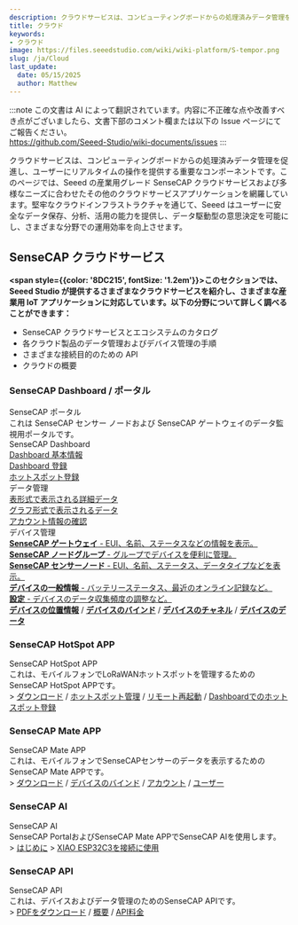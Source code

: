 ```yaml
---
description: クラウドサービスは、コンピューティングボードからの処理済みデータ管理を促進し、ユーザーにリアルタイムの操作を提供する重要なコンポーネントです。このページでは、Seeed の産業用グレード SenseCAP クラウドサービスおよび多様なニーズに合わせたその他のクラウドサービスアプリケーションを網羅しています。
title: クラウド
keywords:
- クラウド
image: https://files.seeedstudio.com/wiki/wiki-platform/S-tempor.png
slug: /ja/Cloud
last_update:
  date: 05/15/2025
  author: Matthew
---
```

:::note
この文書は AI によって翻訳されています。内容に不正確な点や改善すべき点がございましたら、文書下部のコメント欄または以下の Issue ページにてご報告ください。  
https://github.com/Seeed-Studio/wiki-documents/issues
:::

クラウドサービスは、コンピューティングボードからの処理済みデータ管理を促進し、ユーザーにリアルタイムの操作を提供する重要なコンポーネントです。このページでは、Seeed の産業用グレード SenseCAP クラウドサービスおよび多様なニーズに合わせたその他のクラウドサービスアプリケーションを網羅しています。堅牢なクラウドインフラストラクチャを通じて、Seeed はユーザーに安全なデータ保存、分析、活用の能力を提供し、データ駆動型の意思決定を可能にし、さまざまな分野での運用効率を向上させます。

## SenseCAP クラウドサービス

<strong><span style={{color: '8DC215', fontSize: '1.2em'}}>このセクションでは、Seeed Studio が提供するさまざまなクラウドサービスを紹介し、さまざまな産業用 IoT アプリケーションに対応しています。以下の分野について詳しく調べることができます：</span></strong>

- SenseCAP クラウドサービスとエコシステムのカタログ
- 各クラウド製品のデータ管理およびデバイス管理の手順
- さまざまな接続目的のための API
- クラウドの概要

### SenseCAP Dashboard / ポータル

<div className="title_container">
    <div className="title_item" style={{textAlign: 'center'}}>
            <div className="start_card_title" style={{textAlign: 'center'}}><span style={{color: '8DC215', fontSize: '1.5em'}}>SenseCAP ポータル</span></div>
            <div className="start_card_title" style={{textAlign: 'center'}}><span style={{color: 'FFFFFF', fontSize: '1em'}}>これは SenseCAP センサー ノードおよび SenseCAP ゲートウェイのデータ監視用ポータルです。</span></div>
    </div>
</div>

<div className="intro_container">
    <div className="intro_item" style={{textAlign: 'center'}}>
            <div className="start_card_title" style={{textAlign: 'center'}}><span style={{color: '8DC215', fontSize: '1.3em'}}>SenseCAP Dashboard</span></div>
            <a href="https://wiki.seeedstudio.com/ja/Cloud_Chain/SenseCAP_Dashboard/Dashboard_Basics" target="_blank"><span><span style={{color: 'FFFFFF', fontSize: '0.9em'}}> Dashboard 基本情報 </span></span></a>
            <br/>
            <a href="https://wiki.seeedstudio.com/ja/Cloud_Chain/SenseCAP_Dashboard/Dashboard_Registration" target="_blank"><span><span style={{color: 'FFFFFF', fontSize: '0.9em'}}> Dashboard 登録 </span></span></a>
            <br/>
            <a href="https://wiki.seeedstudio.com/ja/Cloud_Chain/SenseCAP_Dashboard/Hotspot_Registration" target="_blank"><span><span style={{color: 'FFFFFF', fontSize: '0.9em'}}> ホットスポット登録 </span></span></a>
            <br/>
    </div>
    <div className="intro_item" style={{textAlign: 'center'}}>
            <div className="start_card_title" style={{textAlign: 'center'}}><span style={{color: '8DC215', fontSize: '1.3em'}}>データ管理</span></div>
            <a href="https://wiki.seeedstudio.com/ja/Cloud_Chain/SenseCAP_Portal/Detail_Introduction/Data_Management#table" target="_blank"><span><span style={{color: 'FFFFFF', fontSize: '0.9em'}}> 表形式で表示される詳細データ </span></span></a>
            <br/>
            <a href="https://wiki.seeedstudio.com/ja/Cloud_Chain/SenseCAP_Portal/Detail_Introduction/Data_Management#graph" target="_blank"><span><span style={{color: 'FFFFFF', fontSize: '0.9em'}}> グラフ形式で表示されるデータ </span></span></a>
            <br/>
            <a href="https://wiki.seeedstudio.com/ja/Cloud_Chain/SenseCAP_Portal/Detail_Introduction/Data_Management#check-account-info" target="_blank"><span><span style={{color: 'FFFFFF', fontSize: '0.9em'}}> アカウント情報の確認 </span></span></a>
            <br/>
    </div>
</div>

<div className="independent_container">
    <div className="independent_item" style={{textAlign: 'left'}}>
            <div className="independent_title" style={{textAlign: 'center'}}><span style={{color: '8DC215', fontSize: '1.3em'}}>デバイス管理</span></div>
            <a href="https://wiki.seeedstudio.com/ja/Cloud_Chain/SenseCAP_Portal/Detail_Introduction/Device_Management#gateway" target="_blank"><span><span style={{color: 'FFFFFF', fontSize: '0.9em'}}> <strong>SenseCAP ゲートウェイ</strong> - EUI、名前、ステータスなどの情報を表示。</span></span></a>
            <br/>
            <a href="https://wiki.seeedstudio.com/ja/Cloud_Chain/SenseCAP_Portal/Detail_Introduction/Device_Management#node-group-management" target="_blank"><span><span style={{color: 'FFFFFF', fontSize: '0.9em'}}> <strong>SenseCAP ノードグループ</strong> - グループでデバイスを便利に管理。</span></span></a>
            <br/>
            <a href="https://wiki.seeedstudio.com/ja/Cloud_Chain/SenseCAP_Portal/Detail_Introduction/Device_Management#sensor-node-management" target="_blank"><span><span style={{color: 'FFFFFF', fontSize: '0.9em'}}> <strong>SenseCAP センサーノード</strong> - EUI、名前、ステータス、データタイプなどを表示。</span></span></a>
            <br/>
            <a href="https://wiki.seeedstudio.com/ja/Cloud_Chain/SenseCAP_Portal/Detail_Introduction/Device_Management#general-information" target="_blank"><span><span style={{color: 'FFFFFF', fontSize: '0.9em'}}> <strong>デバイスの一般情報</strong> - バッテリーステータス、最近のオンライン記録など。</span></span></a>
            <br/>
            <a href="https://wiki.seeedstudio.com/ja/Cloud_Chain/SenseCAP_Portal/Detail_Introduction/Device_Management#settings" target="_blank"><span><span style={{color: 'FFFFFF', fontSize: '0.9em'}}> <strong>設定</strong> - デバイスのデータ収集頻度の調整など。</span></span></a>
            <br/>
            <a href="https://wiki.seeedstudio.com/ja/Cloud_Chain/SenseCAP_Portal/Detail_Introduction/Device_Management#location" target="_blank"><span><span style={{color: 'FFFFFF', fontSize: '0.9em'}}> <strong>デバイスの位置情報</strong></span></span></a> 
            /
            <a href="https://wiki.seeedstudio.com/ja/Cloud_Chain/SenseCAP_Portal/Detail_Introduction/Device_Management#bind-device" target="_blank"><span><span style={{color: 'FFFFFF', fontSize: '0.9em'}}> <strong>デバイスのバインド</strong></span></span></a>
            /
            <a href="https://wiki.seeedstudio.com/ja/Cloud_Chain/SenseCAP_Portal/Detail_Introduction/Device_Management#channel" target="_blank"><span><span style={{color: 'FFFFFF', fontSize: '0.9em'}}> <strong>デバイスのチャネル</strong></span></span></a>
            /
            <a href="https://wiki.seeedstudio.com/ja/Cloud_Chain/SenseCAP_Portal/Detail_Introduction/Device_Management#data" target="_blank"><span><span style={{color: 'FFFFFF', fontSize: '0.9em'}}> <strong>デバイスのデータ</strong></span></span></a>
    </div>
</div>

### SenseCAP HotSpot APP

<div className="title_container">
    <div className="title_item" style={{textAlign: 'center'}}>
            <div className="start_card_title" style={{textAlign: 'center'}}><span style={{color: '8DC215', fontSize: '1.5em'}}>SenseCAP HotSpot APP</span></div>
            これは、モバイルフォンでLoRaWANホットスポットを管理するためのSenseCAP HotSpot APPです。
            <br/>
            > <a href="https://wiki.seeedstudio.com/ja/Cloud_Chain/SenseCAP_Hotspot_APP/Download_APP" target="_blank"><span><span style={{color: 'FFFFFF', fontSize: '1em'}}>ダウンロード</span></span></a> / <a href="https://wiki.seeedstudio.com/ja/Cloud_Chain/SenseCAP_Hotspot_APP/Hotspot_Management" target="_blank"><span><span style={{color: 'FFFFFF', fontSize: '1em'}}>ホットスポット管理</span></span></a> / <a href="https://wiki.seeedstudio.com/ja/Cloud_Chain/SenseCAP_Hotspot_APP/Remote Reboot" target="_blank"><span><span style={{color: 'FFFFFF', fontSize: '1em'}}>リモート再起動</span></span></a> / <a href="https://wiki.seeedstudio.com/ja/Cloud_Chain/SenseCAP_Hotspot_APP/Hotspot_Onboarding" target="_blank"><span><span style={{color: 'FFFFFF', fontSize: '1em'}}>Dashboardでのホットスポット登録</span></span></a>
    </div>
</div>

### SenseCAP Mate APP

<div className="title_container">
    <div className="title_item" style={{textAlign: 'center'}}>
            <div className="start_card_title" style={{textAlign: 'center'}}><span style={{color: '8DC215', fontSize: '1.5em'}}>SenseCAP Mate APP</span></div>
            これは、モバイルフォンでSenseCAPセンサーのデータを表示するためのSenseCAP Mate APPです。
            <br/>
            > <a href="https://wiki.seeedstudio.com/ja/Cloud_Chain/SenseCAP_Mate_APP/SenseCAP_APP#download" target="_blank"><span><span style={{color: 'FFFFFF', fontSize: '1em'}}>ダウンロード</span></span></a> / <a href="https://wiki.seeedstudio.com/ja/Cloud_Chain/SenseCAP_Mate_APP/SenseCAP_APP#config" target="_blank"><span><span style={{color: 'FFFFFF', fontSize: '1em'}}>デバイスのバインド</span></span></a> / <a href="https://wiki.seeedstudio.com/ja/Cloud_Chain/SenseCAP_Mate_APP/SenseCAP_APP#account" target="_blank"><span><span style={{color: 'FFFFFF', fontSize: '1em'}}>アカウント</span></span></a> / <a href="https://wiki.seeedstudio.com/ja/Cloud_Chain/SenseCAP_Mate_APP/SenseCAP_APP#user" target="_blank"><span><span style={{color: 'FFFFFF', fontSize: '1em'}}>ユーザー</span></span></a>
    </div>
</div>

### SenseCAP AI

<div className="title_container">
    <div className="title_item" style={{textAlign: 'center'}}>
            <div className="start_card_title" style={{textAlign: 'center'}}><span style={{color: '8DC215', fontSize: '1.5em'}}>SenseCAP AI </span></div>
            SenseCAP PortalおよびSenseCAP Mate APPでSenseCAP AIを使用します。
            <br/>
            > <a href="https://wiki.seeedstudio.com/ja/How_to_Use_SenseCAP_AI_on_SenseCAP_Portal_and_SenseCAP_Mate_APP" target="_blank"><span><span style={{color: 'FFFFFF', fontSize: '1em'}}>はじめに</span></span></a> 
            > <a href="https://wiki.seeedstudio.com/ja/xiao_esp32c3_sensecapai/" target="_blank"><span><span style={{color: 'FFFFFF', fontSize: '1em'}}>XIAO ESP32C3を接続に使用</span></span></a>
    </div>
</div>

### SenseCAP API

<div className="title_container">
    <div className="title_item" style={{textAlign: 'center'}}>
            <div className="start_card_title" style={{textAlign: 'center'}}><span style={{color: '8DC215', fontSize: '1.5em'}}>SenseCAP API </span></div>
            これは、デバイスおよびデータ管理のためのSenseCAP APIです。
            <br/>
            > <a href="https://sensecap-docs.seeed.cc/pdf/sensecap_opanapi_document_en.pdf" target="_blank"><span><span style={{color: 'FFFFFF', fontSize: '1em'}}>PDFをダウンロード</span></span></a> / <a href="https://wiki.seeedstudio.com/ja/Cloud_Chain/SenseCAP_API/SenseCAP_API_Introduction" target="_blank"><span><span style={{color: 'FFFFFF', fontSize: '1em'}}>概要</span></span></a> / <a href="https://wiki.seeedstudio.com/ja/Cloud_Chain/SenseCAP_API/API_pricing" target="_blank"><span><span style={{color: 'FFFFFF', fontSize: '1em'}}>API料金</span></span></a>
    </div>
</div>